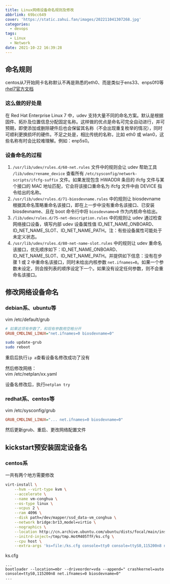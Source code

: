 ```yaml
---
title: Linux网络设备命名规则及修改
abbrlink: 69bcc649
cover: 'https://static.zahui.fan/images/202211041307268.jpg'
categories:
  - devops
tags:
  - Linux
  - Network
date: 2021-10-22 16:39:28
---
```


## 命名规则

centos从7开始网卡名称默认不再是熟悉的eth0、而是类似于ens33、enps0f0等  
[rhel7官方文档](https://access.redhat.com/documentation/zh-cn/red_hat_enterprise_linux/7/html/networking_guide/ch-consistent_network_device_naming)

### 这么做的好处是

在 Red Hat Enterprise Linux 7 中，udev 支持大量不同的命名方案。默认是根据固件、拓扑及位置信息分配固定名称。这样做的优点是命名可完全自动进行，并可预期，即使添加或删除硬件后也会保留其名称（不会出现重复枚举的情况），同时可顺利更换损坏的硬件。不足之处是，相比传统的名称，比如 eth0 或 wlan0，这些名称有时会比较难理解。例如：enp5s0。

### 设备命名的过程

1. `/usr/lib/udev/rules.d/60-net.rules` 文件中的规则会让 udev 帮助工具 `/lib/udev/rename_device` 查看所有 `/etc/sysconfig/network-scripts/ifcfg-suffix` 文件。如果发现包含 HWADDR 条目的 ifcfg 文件与某个接口的 MAC 地址匹配，它会将该接口重命名为 ifcfg 文件中由 DEVICE 指令给出的名称。
2. `/usr/lib/udev/rules.d/71-biosdevname.rules` 中的规则让 biosdevname 根据其命名策略重命名该接口，即在上一步中没有重命名该接口、已安装 biosdevname、且在 boot 命令行中将 `biosdevname=0` 作为内核命令给出。
3. `/lib/udev/rules.d/75-net-description.rules` 中的规则让 udev 通过检查网络接口设备，填写内部 udev 设备属性值 ID_NET_NAME_ONBOARD、ID_NET_NAME_SLOT、ID_NET_NAME_PATH。注：有些设备属性可能处于未定义状态。
4. `/usr/lib/udev/rules.d/80-net-name-slot.rules` 中的规则让 udev 重命名该接口，优先顺序如下：ID_NET_NAME_ONBOARD、ID_NET_NAME_SLOT、ID_NET_NAME_PATH。并提供如下信息：没有在步骤 1 或 2 中重命名该接口，同时未给出内核参数 `net.ifnames=0`。如果一个参数未设定，则会按列表的顺序设定下一个。如果没有设定任何参数，则不会重命名该接口。

## 修改网络设备命名

### debian系、ubuntu等

vim /etc/default/grub

```ini
# 如果这项有参数了，和现有参数用空格分开
GRUB_CMDLINE_LINUX="net.ifnames=0 biosdevname=0"
```

```bash
sudo update-grub
sudo reboot
```

重启后执行`ip a`查看设备名修改成功了没有

然后修改网络：  
vim /etc/netplan/xx.yaml

设备名修改后，执行`netplan try`

### redhat系、centos等

vim /etc/sysconfig/grub

```ini
GRUB_CMDLINE_LINUX="... net.ifnames=0 biosdevname=0"
```

然后更新grub、重启、更改网络配置文件

## kickstart预安装固定设备名

### centos系

一共有两个地方需要修改

```bash
virt-install \
    --hvm --virt-type kvm \
    --accelerate \
    --name vm-conghua \
    --os-type linux \
    --vcpus 2 \
    --ram 4096 \
    --disk path=/dev/mapper/ssd_data-vm_conghua \
    --network bridge:br13,model=virtio \
    --nographics \
    --location http://cn.archive.ubuntu.com/ubuntu/dists/focal/main/installer-amd64/ \
    --initrd-inject=/tmp/tmp.HotM405TfF/ks.cfg \
    --cpu host \
    --extra-args 'ks=file:/ks.cfg console=tty0 console=ttyS0,115200n8 net.ifnames=0 biosdevname=0'
```

ks.cfg

```kickstart
...
bootloader --location=mbr --driveorder=vda --append=" crashkernel=auto console=ttyS0,115200n8 net.ifnames=0 biosdevname=0"
...
```
